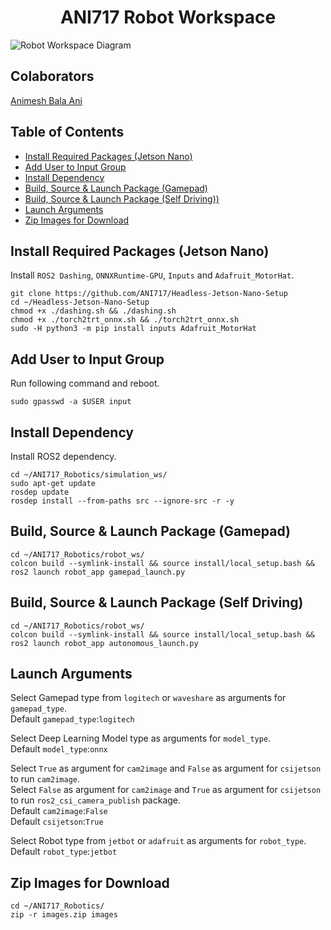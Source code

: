 <p align="center">
  <h1 align="center">ANI717 Robot Workspace</h1>
</p>

<img src="https://github.com/ANI717/ANI717_Robotics/blob/main/Robot%20Workspace.png" alt="Robot Workspace Diagram" class="inline"/><br/>

## Colaborators
[Animesh Bala Ani](https://www.linkedin.com/in/ani717/)


## Table of Contents
* [Install Required Packages (Jetson Nano)](#jetson) <br/>
* [Add User to Input Group](#user) <br/>
* [Install Dependency](#install) <br/>
* [Build, Source & Launch Package (Gamepad)](#gamepad) <br/>
* [Build, Source & Launch Package (Self Driving))](#self) <br/>
* [Launch Arguments](#arg) <br/>
* [Zip Images for Download](#zip) <br/>


## Install Required Packages (Jetson Nano) <a name="jetson"></a>
Install `ROS2 Dashing`, `ONNXRuntime-GPU`, `Inputs` and `Adafruit_MotorHat`.<br/>
```
git clone https://github.com/ANI717/Headless-Jetson-Nano-Setup
cd ~/Headless-Jetson-Nano-Setup
chmod +x ./dashing.sh && ./dashing.sh
chmod +x ./torch2trt_onnx.sh && ./torch2trt_onnx.sh
sudo -H python3 -m pip install inputs Adafruit_MotorHat
```


## Add User to Input Group <a name="user"></a>
Run following command and reboot.<br/>
```
sudo gpasswd -a $USER input
```


## Install Dependency <a name="install"></a>
Install ROS2 dependency.<br/>
```
cd ~/ANI717_Robotics/simulation_ws/
sudo apt-get update
rosdep update
rosdep install --from-paths src --ignore-src -r -y
```


## Build, Source & Launch Package (Gamepad) <a name="gamepad"></a>
```
cd ~/ANI717_Robotics/robot_ws/
colcon build --symlink-install && source install/local_setup.bash && ros2 launch robot_app gamepad_launch.py
```


## Build, Source & Launch Package (Self Driving) <a name="self"></a>
```
cd ~/ANI717_Robotics/robot_ws/
colcon build --symlink-install && source install/local_setup.bash && ros2 launch robot_app autonomous_launch.py
```


## Launch Arguments <a name="arg"></a>
Select Gamepad type from `logitech` or `waveshare` as arguments for `gamepad_type`.<br/>
Default `gamepad_type`:`logitech`<br/>

Select Deep Learning Model type as arguments for `model_type`.<br/>
Default `model_type`:`onnx`<br/>

Select `True` as argument for `cam2image` and `False` as argument for `csijetson` to run `cam2image`.<br/>
Select `False` as argument for `cam2image` and `True` as argument for `csijetson` to run `ros2_csi_camera_publish` package.<br/>
Default `cam2image`:`False`<br/>
Default `csijetson`:`True`<br/> 

Select Robot type from `jetbot` or `adafruit` as arguments for `robot_type`.<br/>
Default `robot_type`:`jetbot`<br/> 


## Zip Images for Download <a name="zip"></a>
```
cd ~/ANI717_Robotics/
zip -r images.zip images
```
